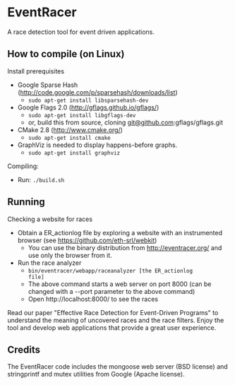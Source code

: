 EventRacer
==========

A race detection tool for event driven applications.


How to compile (on Linux)
-------------------------

Install prerequisites
   * Google Sparse Hash (http://code.google.com/p/sparsehash/downloads/list)
      * ```sudo apt-get install libsparsehash-dev```
   * Google Flags 2.0 (http://gflags.github.io/gflags/)
      * ```sudo apt-get install libgflags-dev```
      * or, build this from source, cloning git@github.com:gflags/gflags.git
   * CMake 2.8 (http://www.cmake.org/)
      * ```sudo apt-get install cmake```
   * GraphViz is needed to display happens-before graphs.
      * ```sudo apt-get install graphviz```

Compiling:
   * Run: ```./build.sh```

Running
-------

Checking a website for races
   * Obtain a ER_actionlog file by exploring a website with an instrumented browser (see https://github.com/eth-srl/webkit)
      * You can use the binary distribution from http://eventracer.org/ and use only the browser from it.
   * Run the race analyzer
      * <code>bin/eventracer/webapp/raceanalyzer [the ER_actionlog file]</code>
      * The above command starts a web server on port 8000 (can be changed with a --port parameter to the above command)
      * Open http://localhost:8000/ to see the races

Read our paper "Effective Race Detection for Event-Driven Programs" to understand the meaning of
uncovered races and the race filters. Enjoy the tool and develop web applications that provide
a great user experience.


Credits
-------

The EventRacer code includes the mongoose web server (BSD license) and stringprintf and mutex utilities from Google (Apache license).

